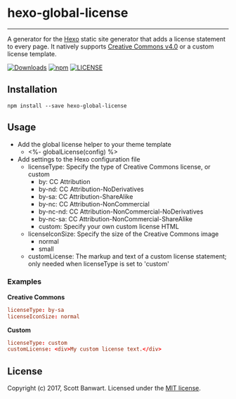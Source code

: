 # hexo-global-license
---------------------

A generator for the [Hexo](https://hexo.io/) static site generator that adds a license statement to every page. It natively supports [Creative Commons v4.0](https://creativecommons.org/) or a custom license template.

[![Downloads](https://img.shields.io/npm/dm/hexo-global-license.svg)](https://www.npmjs.com/package/hexo-global-license) [![npm](https://img.shields.io/npm/v/hexo-global-license.svg)](https://www.npmjs.com/package/hexo-global-license) [![LICENSE](https://img.shields.io/npm/l/hexo-global-license.svg)](LICENSE)

## Installation

```
npm install --save hexo-global-license
```

## Usage

* Add the global license helper to your theme template
    * <%- globalLicense(config) %>
* Add settings to the Hexo configuration file
    * licenseType: Specify the type of Creative Commons license, or custom
        * by: CC Attribution
        * by-nd: CC Attribution-NoDerivatives
        * by-sa: CC Attribution-ShareAlike
        * by-nc: CC Attribution-NonCommercial
        * by-nc-nd: CC Attribution-NonCommercial-NoDerivatives
        * by-nc-sa: CC Attribution-NonCommercial-ShareAlike
        * custom: Specify your own custom license HTML
    * licenseIconSize: Specify the size of the Creative Commons image
        * normal
        * small
    * customLicense: The markup and text of a custom license statement; only 
                     needed when licenseType is set to 'custom'

### Examples

**Creative Commons**
```toml
licenseType: by-sa
licenseIconSize: normal
```

**Custom**
```toml
licenseType: custom
customLicense: <div>My custom license text.</div>
```

## License

Copyright (c) 2017, Scott Banwart. Licensed under the [MIT license](https://github.com/sbanwart/hexo-global-license/blob/master/LICENSE).
